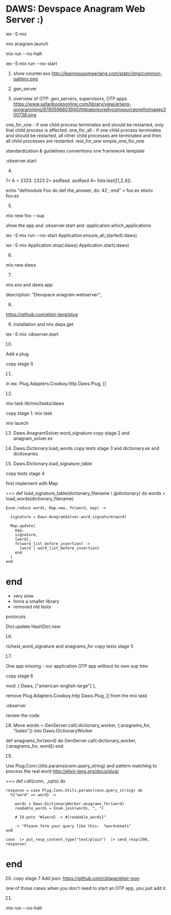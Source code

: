 DAWS: Devspace Anagram Web Server :)
================

iex -S mix

mix anagram.launch

mix run --no-halt


<!-- do not start apps, but load the code -->
iex -S mix run --no-start



1) show counter.exs
    http://learnyousomeerlang.com/static/img/common-pattern.png

2) gen_server

3) overview of OTP: gen_servers, supervisors, OTP apps
https://www.safaribooksonline.com/library/view/erlang-programming/9780596803940/httpatomoreillycomsourceoreillyimages300738.png

one_for_one - if one child process terminates and should be restarted, only that child process is affected.
one_for_all - if one child process terminates and should be restarted, all other child processes are terminated and then all child processes are restarted.
rest_for_one
simple_one_for_one

standardization & guidelines
conventions
one framework template

:observer.start

4)

1> A = 2323.
2323
2> asdfasd.
asdfasd
4> lists:last([1,2,4]).


echo  "defmodule Foo do  def the_answer, do: 42 ; end" > foo.ex
elixirc foo.ex

5)
mix new foo --sup

show the app and :observer.start and :application.which_applications

iex -S mix run --no-start
Application.ensure_all_started(:daws)

iex -S mix
Application.stop(:daws)
Application.start(:daws)


6)
mix new daws

7)
mix.exs and daws.app

description: "Devspace anagram webserver",

8)
https://github.com/elixir-lang/plug

9) installation and
mix deps.get

iex -S mix
:observer.start

10)
Add a plug

copy stage 0

11)
in iex:  Plug.Adapters.Cowboy.http Daws.Plug, []

12)

mix task
lib/mix/tasks/daws

copy stage 1:  mix task

mix launch

13) Daws.AnagramSolver.word_signature
copy  stage 2   and anagram_solver.ex

14) Daws.Dictionary.load_words
copy tests stage 3   and dictionary.ex and dictionaries

15) Daws.Dictionary.load_signature_table

copy tests stage 4

first implement with Map


===
  def load_signature_table(dictionary_filename \\ @dictionary) do
    words = load_words(dictionary_filename)

    Enum.reduce words, Map.new, fn(word, map) ->

      signature = Daws.AnagramSolver.word_signature(word)

      Map.update(
        map,
        signature,
        [word],
        fn(word_list_before_insertion) ->
          [word | word_list_before_insertion]
        end
      )
    end

  end
===

- very slow
- force a smaller library
- removed old tests

protocols

Dict.update
HashDict.new

16)
richest_word_signature and anagrams_for
copy tests stage 5


17)
One app missing - our application
OTP app without its own sup tree

copy  stage 6

mod: { Daws, ["american-english-large"] },

remove Plug.Adapters.Cowboy.http Daws.Plug, []  from the mix task

:observer

review the code

18) Move
words = GenServer.call(:dictionary_worker, {:anagrams_for, "bates"})
into Daws.DictionaryWorker

  def anagrams_for(word) do
    GenServer.call(:dictionary_worker, {:anagrams_for, word})
  end

19)
Use Plug.Conn.Utils.params(conn.query_string) and pattern matching to process the real word
http://elixir-lang.org/docs/plug/

===
  def call(conn, _opts) do

    response = case Plug.Conn.Utils.params(conn.query_string) do
      %{"word" => word} ->

        words = Daws.DictionaryWorker.anagrams_for(word)
        readable_words = Enum.join(words, ", ")

        # IO.puts "#{word} -> #{readable_words}"

      _ -> "Please form your query like this:  ?word=beats"
    end

    conn  |> put_resp_content_type("text/plain")  |> send_resp(200, response)
  end
===

20) copy stage 7
Add json:  https://github.com/cblage/elixir-json

one of those cases when you don't need to start an OTP app, you just add it

21)
mix run --no-halt